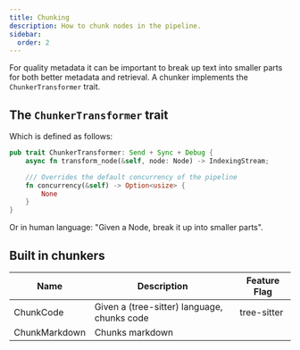 ```yaml
---
title: Chunking
description: How to chunk nodes in the pipeline.
sidebar:
  order: 2
---
```


For quality metadata it can be important to break up text into smaller parts for both better metadata and retrieval. A chunker implements the `ChunkerTransformer` trait.

## The `ChunkerTransformer` trait

Which is defined as follows:

```rust
pub trait ChunkerTransformer: Send + Sync + Debug {
    async fn transform_node(&self, node: Node) -> IndexingStream;

    /// Overrides the default concurrency of the pipeline
    fn concurrency(&self) -> Option<usize> {
        None
    }
}
```

Or in human language: "Given a Node, break it up into smaller parts".

## Built in chunkers

<small>

| Name          | Description                                 | Feature Flag |
| ------------- | ------------------------------------------- | ------------ |
| ChunkCode     | Given a (tree-sitter) language, chunks code | tree-sitter  |
| ChunkMarkdown | Chunks markdown                             |              |

</small>
